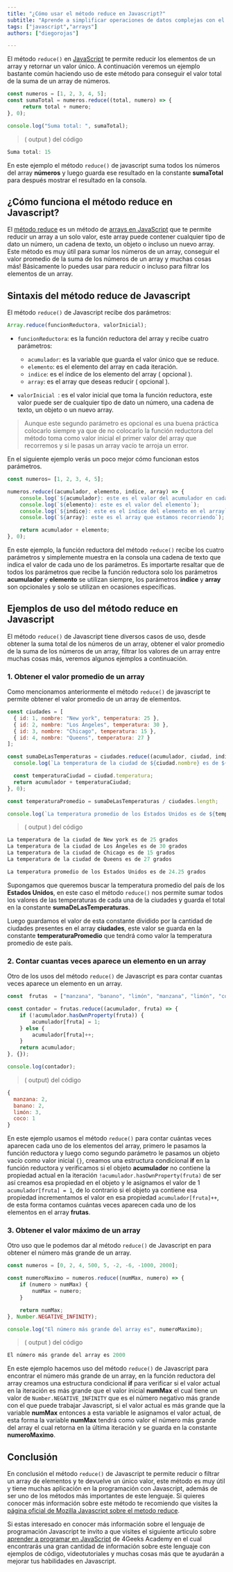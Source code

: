 ```yaml
---
title: "¿Cómo usar el método reduce en Javascript?"
subtitle: "Aprende a simplificar operaciones de datos complejas con el método reduce en JavaScript. Descubre ejemplos prácticos y mejora tus habilidades de programación."
tags: ["javascript","arrays"]
authors: ["diegorojas"]

---
```


El método `reduce()` en [JavaScript](https://4geeks.com/es/lesson/que-es-javascript-aprende-a-programar-en-javascript) te permite reducir los elementos de un array y retornar un valor único. A continuación veremos un ejemplo bastante común haciendo uso de este método para conseguir el valor total de la suma de un array de números.

```js
const numeros = [1, 2, 3, 4, 5];
const sumaTotal = numeros.reduce((total, numero) => {
     return total + numero;
}, 0);

console.log("Suma total: ", sumaTotal);
```
>  ( output ) del código
```js
Suma total: 15
```

En este ejemplo el método `reduce()` de javascript suma todos los números del array **números** y luego guarda ese resultado en la constante **sumaTotal** para después mostrar el resultado en la consola.

## ¿Cómo funciona el método reduce en Javascript?   

El [método reduce](https://developer.mozilla.org/es/docs/Web/JavaScript/Reference/Global_Objects/Array/reduce) es un método de [arrays en JavaScript](https://4geeks.com/es/lesson/array-arreglo-en-javascript) que te permite reducir un array a un solo valor, este array puede contener cualquier tipo de dato un número, un cadena de texto, un objeto o incluso un nuevo array. Este método es muy útil para sumar los números de un array, conseguir el valor promedio de la suma de los números de un array y muchas cosas más! Básicamente lo puedes usar para reducir o incluso para filtrar los elementos de un array.

## Sintaxis del método reduce de Javascript

El método `reduce()` de Javascript recibe dos parámetros:

```js
Array.reduce(funcionReductora, valorInicial);
```

 - `funcionReductora`:  es la función reductora del array y recibe cuatro parámetros:
   -  `acumulador`: es la variable que guarda el valor único que se reduce.
   - `elemento`: es el elemento del array en cada iteración.
   - `indice`:  es el índice de los elemento del array ( opcional ).
   - `array`: es el array que deseas reducir ( opcional ).

 - `valorInicial `: es el valor inicial que toma la función reductora, este valor puede ser de cualquier tipo de dato un número, una cadena de texto, un objeto o un nuevo array.  

> Aunque este segundo parámetro es opcional es una buena práctica colocarlo siempre ya que de no colocarlo la función reductora del método toma como valor inicial el primer valor del array que recorremos y si le pasas un array vacío te arroja un error.

En el siguiente ejemplo verás un poco mejor cómo funcionan estos parámetros.

```js
const numeros= [1, 2, 3, 4, 5];

numeros.reduce((acumulador, elemento, indice, array) => {
    console.log(`${acumulador}: este es el valor del acumulador en cada iteración`);
    console.log(`${elemento}: este es el valor del elemento`);
    console.log(`${indice}: este es el índice del elemento en el array`);
    console.log(`${array}: este es el array que estamos recorriendo`);

    return acumulador + elemento;
}, 0);
```

En este ejemplo, la función reductora del método `reduce()` recibe los cuatro parámetros y simplemente muestra en la consola una cadena de texto que indica el valor de cada uno de los parámetros. Es importarte resaltar que de todos los parámetros que recibe la función reductora solo los parámetros **acumulador** y **elemento** se utilizan siempre, los parámetros **indice** y **array** son opcionales y solo se utilizan en ocasiones específicas.

## Ejemplos de uso del método reduce en Javascript

El método `reduce()` de Javascript tiene diversos casos de uso, desde obtener la suma total de los números de un array, obtener el valor promedio de la suma de los números de un array, filtrar los valores de un array entre muchas cosas más, veremos algunos ejemplos a continuación.

### 1. Obtener el valor promedio de un array

Como mencionamos anteriormente el método `reduce()` de javascript te permite obtener el valor promedio de un array de elementos.

```js 
const ciudades = [
  { id: 1, nombre: "New york", temperatura: 25 },
  { id: 2, nombre: "Los Ángeles", temperatura: 30 },
  { id: 3, nombre: "Chicago", temperatura: 15 },
  { id: 4, nombre: "Queens", temperatura: 27 }
];

const sumaDeLasTemperaturas = ciudades.reduce((acumulador, ciudad, indice) => {
  console.log(`La temperatura de la ciudad de ${ciudad.nombre} es de ${ciudad.temperatura} grados`);

  const temperaturaCiudad = ciudad.temperatura;
  return acumulador + temperaturaCiudad;
}, 0);

const temperaturaPromedio = sumaDeLasTemperaturas / ciudades.length;

console.log(`La temperatura promedio de los Estados Unidos es de ${temperaturaPromedio} grados`);
```
> ( output ) del código
```js
La temperatura de la ciudad de New york es de 25 grados
La temperatura de la ciudad de Los Ángeles es de 30 grados      
La temperatura de la ciudad de Chicago es de 15 grados
La temperatura de la ciudad de Queens es de 27 grados

La temperatura promedio de los Estados Unidos es de 24.25 grados
```

Supongamos que queremos buscar la temperatura promedio del país de los **Estados Unidos**, en este caso el método  `reduce()` nos permite sumar todos los valores de las temperaturas de cada una de la ciudades y guarda el total en la constante **sumaDeLasTemperaturas**.

Luego guardamos el valor de esta constante dividido por la cantidad de ciudades presentes en el array **ciudades**, este valor se guarda en la constante **temperaturaPromedio** que tendrá como valor la temperatura promedio de este país.


### 2. Contar cuantas veces aparece un elemento en un array

Otro de los usos del método  `reduce()` de Javascript es para contar cuantas veces aparece un elemento en un array.

```js
const  frutas  = ["manzana", "banano", "limón", "manzana", "limón", "coco", "banano", "limón"];

const contador = frutas.reduce((acumulador, fruta) => {
    if (!acumulador.hasOwnProperty(fruta)) {
        acumulador[fruta] = 1;
    } else {
        acumulador[fruta]++;
    }
    return acumulador;
}, {});

console.log(contador);
```
> ( output) del código
```js
{ 
  manzana: 2, 
  banano: 2,  
  limón: 3, 
  coco: 1 
}
```

En este ejemplo usamos el método `reduce()` para contar cuántas veces aparecen cada uno de los elementos del array, primero le pasamos la función reductora y luego como segundo parámetro le pasamos un objeto vacío como valor inicial `{}`, creamos una estructura condicional **if** en la función reductora y verificamos si el objeto **acumulador** no contiene la propiedad actual en la iteración `!acumulador.hasOwnProperty(fruta)` de ser así creamos esa propiedad en el objeto y le asignamos el valor de 1 `acumulador[fruta] = 1`, de lo contrario si el objeto ya contiene esa propiedad incrementamos el valor en esa propiedad `acumulador[fruta]++`, de esta forma contamos cuántas veces aparecen cada uno de los elementos en el array **frutas**.

### 3. Obtener el valor máximo de un array

Otro uso que le podemos dar al método `reduce()` de Javascript en para obtener el número más grande de un array.

```js
const numeros = [0, 2, 4, 500, 5, -2, -6, -1000, 2000];

const numeroMaximo = numeros.reduce((numMax, numero) => {
    if (numero > numMax) {
        numMax = numero;
    }

    return numMax;
}, Number.NEGATIVE_INFINITY);

console.log("El número más grande del array es", numeroMaximo);
```
> ( output ) del código
```js
El número más grande del array es 2000
```

En este ejemplo hacemos uso del método `reduce()` de Javascript para encontrar el número más grande de un array, en la función reductora del array creamos una estructura condicional **if** para verificar si el valor actual en la iteración es más grande que el valor inicial **numMax** el cual tiene un valor de `Number.NEGATIVE_INFINITY` que es el número negativo más grande con el que puede trabajar Javascript, si el valor actual es más grande que la variable **numMax** entonces a esta variable le asignamos el valor actual, de esta forma la variable **numMax** tendrá como valor el número más grande del array el cual retorna en la última iteración y se guarda en la constante **numeroMaximo**.

## Conclusión

En conclusión el método `reduce()` de Javascript te permite reducir o filtrar un array de elementos y te devuelve un único valor, este método es muy útil y tiene muchas aplicación en la programación con Javascript, además de ser uno de los métodos más importantes de este lenguaje. Si quieres conocer más información sobre este método te recomiendo que visites la [página oficial de Mozilla Javascript sobre el metodo reduce](https://developer.mozilla.org/es/docs/Web/JavaScript/Reference/Global_Objects/Array/reduce).

Si estas interesado en conocer más información sobre el lenguaje de programación Javascript te invito a que visites el siguiente articulo sobre [aprender a programar en JavaScript](https://4geeks.com/es/lesson/que-es-javascript-aprende-a-programar-en-javascript) de 4Geeks Academy en el cual encontrarás una gran cantidad de información sobre este lenguaje con ejemplos de código, videotutoriales y muchas cosas más que te ayudarán a mejorar tus habilidades en Javascript.



